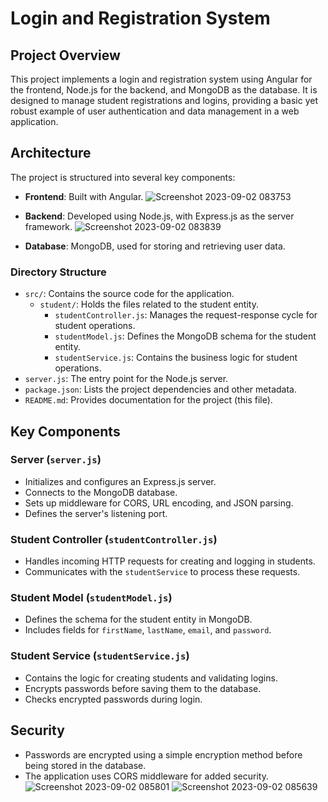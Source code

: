 # Login and Registration System

## Project Overview

This project implements a login and registration system using Angular for the frontend, Node.js for the backend, and MongoDB as the database. It is designed to manage student registrations and logins, providing a basic yet robust example of user authentication and data management in a web application.

## Architecture

The project is structured into several key components:

- **Frontend**: Built with Angular.
![Screenshot 2023-09-02 083753](https://github.com/bestcoolestp/Login_Registration_Angular_node.js_MongoDB/assets/108534975/df717b6d-65e3-4cf3-87e9-1e3cd1f0a95a)

- **Backend**: Developed using Node.js, with Express.js as the server framework.
![Screenshot 2023-09-02 083839](https://github.com/bestcoolestp/Login_Registration_Angular_node.js_MongoDB/assets/108534975/b12af23d-c912-44c3-a696-be76553f69f9)

- **Database**: MongoDB, used for storing and retrieving user data.



### Directory Structure

- `src/`: Contains the source code for the application.
  - `student/`: Holds the files related to the student entity.
    - `studentController.js`: Manages the request-response cycle for student operations.
    - `studentModel.js`: Defines the MongoDB schema for the student entity.
    - `studentService.js`: Contains the business logic for student operations.
- `server.js`: The entry point for the Node.js server.
- `package.json`: Lists the project dependencies and other metadata.
- `README.md`: Provides documentation for the project (this file).

## Key Components

### Server (`server.js`)

- Initializes and configures an Express.js server.
- Connects to the MongoDB database.
- Sets up middleware for CORS, URL encoding, and JSON parsing.
- Defines the server's listening port.

### Student Controller (`studentController.js`)

- Handles incoming HTTP requests for creating and logging in students.
- Communicates with the `studentService` to process these requests.

### Student Model (`studentModel.js`)

- Defines the schema for the student entity in MongoDB.
- Includes fields for `firstName`, `lastName`, `email`, and `password`.

### Student Service (`studentService.js`)

- Contains the logic for creating students and validating logins.
- Encrypts passwords before saving them to the database.
- Checks encrypted passwords during login.

## Security

- Passwords are encrypted using a simple encryption method before being stored in the database.
- The application uses CORS middleware for added security.
![Screenshot 2023-09-02 085801](https://github.com/bestcoolestp/Login_Registration_Angular_node.js_MongoDB/assets/108534975/8fafdd39-7171-45b1-8eef-58a6ad5786bb)
![Screenshot 2023-09-02 085639](https://github.com/bestcoolestp/Login_Registration_Angular_node.js_MongoDB/assets/108534975/4213e965-0297-469d-8aaa-cac26df60ceb)

